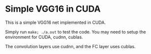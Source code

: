 # Simple VGG16 in CUDA

This is a simple VGG16 net implemented in CUDA.

Simply run `make; ./a.out` to test the code. You may need to setup the environment for CUDA, cudnn, cublas.

The convolution layers use cudnn, and the FC layer uses cublas.
